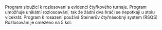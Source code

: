 Program sloužící k rozlosovaní a evidenci čtyřkového turnaje.
Program umožňuje unikátní rozlosoavání, tak že žádní dva hráči se nepotkají u stolu vícekrát. Program k rosazení používá Steinerův čtyřnásobný systém (RSQS)
Rozlosování je omezeno na 5 kol.
